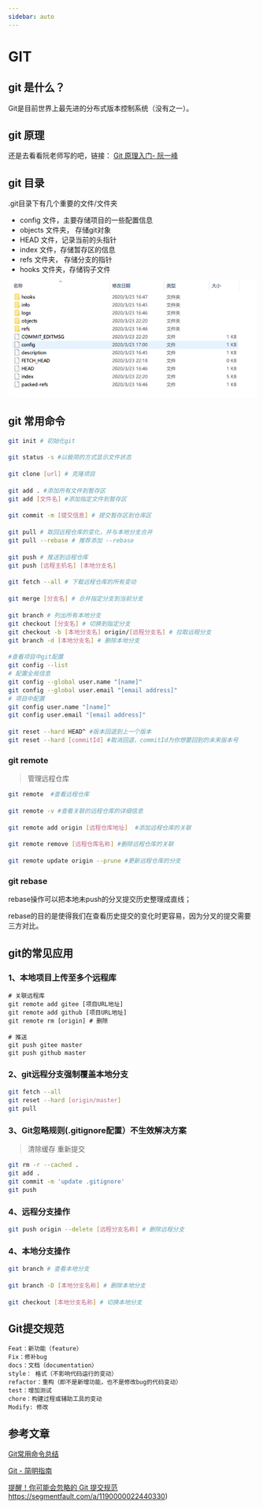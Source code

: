 ```yaml
---
sidebar: auto
---
```


# GIT

## git 是什么？

 Git是目前世界上最先进的分布式版本控制系统（没有之一）。

## git 原理

还是去看看阮老师写的吧，链接：  [Git 原理入门- 阮一峰]( http://www.ruanyifeng.com/blog/2018/10/git-internals.html )

## git 目录

.git目录下有几个重要的文件/文件夹

* config   文件，主要存储项目的一些配置信息
* objects 文件夹， 存储git对象
* HEAD    文件，记录当前的头指针
* index    文件，存储暂存区的信息
* refs       文件夹， 存储分支的指针
* hooks    文件夹，存储钩子文件

![git-catalog](/img/git-catalog.png)

## git 常用命令

```bash
git init # 初始化git

git status -s #以极简的方式显示文件状态

git clone [url] # 克隆项目

git add . #添加所有文件到暂存区
git add [文件名] #添加指定文件到暂存区

git commit -m [提交信息] # 提交暂存区到仓库区

git pull # 取回远程仓库的变化，并与本地分支合并
git pull --rebase # 推荐添加 --rebase

git push # 推送到远程仓库
git push [远程主机名] [本地分支名]

git fetch --all # 下载远程仓库的所有变动

git merge [分支名] # 合并指定分支到当前分支

git branch # 列出所有本地分支
git checkout [分支名] # 切换到指定分支
git checkout -b [本地分支名] origin/[远程分支名] # 拉取远程分支
git branch -d [本地分支名] # 删除本地分支

#查看项目中git配置
git config --list
# 配置全局信息
git config --global user.name "[name]"
git config --global user.email "[email address]"
# 项目中配置
git config user.name "[name]"
git config user.email "[email address]"

git reset --hard HEAD^ #版本回退到上一个版本
git reset --hard [commitId] #取消回退，commitId为你想要回到的未来版本号
```

### git remote 

> 管理远程仓库 

```bash
git remote  #查看远程仓库

git remote -v #查看关联的远程仓库的详细信息

git remote add origin [远程仓库地址]  #添加远程仓库的关联

git remote remove [远程仓库名称] #删除远程仓库的关联

git remote update origin --prune #更新远程仓库的分支
```

### git rebase

rebase操作可以把本地未push的分叉提交历史整理成直线；

rebase的目的是使得我们在查看历史提交的变化时更容易，因为分叉的提交需要三方对比。

## git的常见应用

### 1、本地项目上传至多个远程库

```shell
# 关联远程库
git remote add gitee [项目URL地址]
git remote add github [项目URL地址]
git remote rm [origin] # 删除

# 推送
git push gitee master
git push github master
```

### 2、git远程分支强制覆盖本地分支

```bash
git fetch --all  
git reset --hard [origin/master] 
git pull
```

### 3、Git忽略规则(.gitignore配置）不生效解决方案

> 清除缓存 重新提交

```bash
git rm -r --cached .
git add .
git commit -m 'update .gitignore'
git push
```

### 4、远程分支操作

```bash
git push origin --delete [远程分支名称] # 删除远程分支
```

### 4、本地分支操作

```bash
git branch # 查看本地分支

git branch -D [本地分支名称] # 删除本地分支

git checkout [本地分支名称] # 切换本地分支
```

## Git提交规范

```
Feat：新功能（feature）
Fix：修补bug
docs：文档（documentation）
style： 格式（不影响代码运行的变动）
refactor：重构（即不是新增功能，也不是修改bug的代码变动）
test：增加测试
chore：构建过程或辅助工具的变动
Modify: 修改
```

## 参考文章

[Git常用命令总结](https://www.jianshu.com/p/cdccfef91ae1 )

[Git - 简明指南](http://rogerdudler.github.io/git-guide/index.zh.html)

[提醒！你可能会忽略的 Git 提交规范](https://segmentfault.com/a/1190000022440330)https://segmentfault.com/a/1190000022440330)
